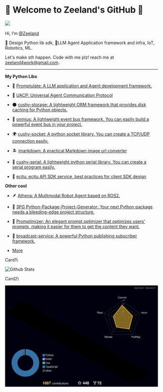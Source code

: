 # 🌌 Welcome to Zeeland's GitHub 💫

<!-- [![wakatime](https://wakatime.com/badge/user/ff2fd02f-93f5-46d4-af69-146d00163dbe.svg)](https://wakatime.com/@ff2fd02f-93f5-46d4-af69-146d00163dbe)
[![github](https://img.shields.io/github/followers/Undertone0809?logo=github&style=plastic)](https://github.com/alanhamlett?tab=followers) -->

![](https://komarev.com/ghpvc/?username=Undertone0809)

Hi, I’m [@Zeeland](https://github.com/Undertone0809)

🧰 Design Python lib sdk, 🤖LLM Agent Application framework and infra, IoT, Robotics, ML.

Let's make sth happen. Code with me plz! reach me at zeeland4work@gmail.com.

---

**My Python Libs**

- 🔭 [Promptulate: A LLM application and Agent development framework.](https://github.com/Undertone0809/promptulate)

- 🤖 [UACP: Universal Agent Communication Protocol](https://github.com/Undertone0809/UACP)

- 🌑 [cushy-storage: A lightweight ORM framework that provides disk caching for Python objects.](https://github.com/Undertone0809/cushy-storage)

- 📘 [onmius: A lightweight event bus framework. You can easily build a powerful event bus in your project.](https://github.com/Undertone0809/omnius)

- 🌍 [cushy-socket: A python socket library. You can create a TCP/UDP connection easily.](https://github.com/Undertone0809/cushy-socket)

- 🏝️ [imarkdown: A practical Markdown image url converter](https://github.com/Undertone0809/imarkdown)

- 💫 [cushy-serial: A lightweight python serial library. You can create a serial program easily.](https://github.com/Undertone0809/cushy-serial)

- 🏫 [ecjtu: ecjtu API SDK service, best practices for client SDK design](https://github.com/Undertone0809/ecjtu)

**Other cool**

- 🪶 [Athena: A Mulitmodal Robot Agent based on ROS2.](https://github.com/Undertone0809/Athena)

- 🐬 [3PG Python-Package-Project-Generator: Your next Python package needs a bleeding-edge project structure.](https://github.com/Undertone0809/python-package-template)

- 🐠 [Promptimizer: An elegant prompt optimizer that optimizes users' prompts, making it easier for them to get the content they want.](https://github.com/Undertone0809/promptimizer)

- 🌊 [broadcast-service: A powerful Python publishing subscriber framework.](https://github.com/Undertone0809/broadcast-service)

- [More](https://github.com/Undertone0809?page=1&tab=repositories)

<!-- ![Most Used Languages](https://github-readme-stats.vercel.app/api/top-langs/?username=Undertone0809&theme=merko&layout=compact)
![Github Stats](https://github-readme-stats.vercel.app/api?username=Undertone0809&show_icons=true&theme=merko&count_private=true) -->

<!-- ![Most Used Languages](https://github-readme-stats-zeeland.vercel.app/api/top-langs/?username=Undertone0809&theme=merko&layout=compact) -->

Card1\

![Github Stats](https://github-readme-stats-zeeland.vercel.app/api?username=Undertone0809&show_icons=true&theme=merko&count_private=true)

Card2\

[![Contributions in 3D](/profile-3d-contrib/profile-night-rainbow.svg)](https://github.com/marketplace/actions/github-profile-3d-contrib)

<!--

- 🔭 I’m currently working on ...
- 🌱 I’m currently learning ...
- 👯 I’m looking to collaborate on ...
- 🤔 I’m looking for help with ...
- 💬 Ask me about ...
- 📫 How to reach me: ...
- 😄 Pronouns: ...
- ⚡ Fun fact: ...

-->
